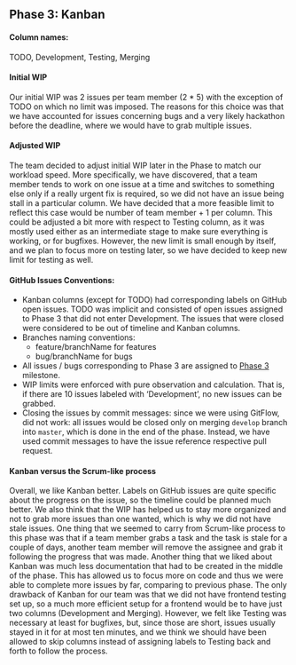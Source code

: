 ## Phase 3: Kanban

#### Column names:
TODO, Development, Testing, Merging

#### Initial WIP
Our initial WIP was 2 issues per team member (2 * 5) with the exception of TODO on which no limit was imposed. The reasons for this choice was that we have accounted for issues concerning bugs and a very likely hackathon before the deadline, where we would have to grab multiple issues. 

#### Adjusted WIP
The team decided to adjust initial WIP later in the Phase to match our workload speed. More specifically, we have discovered, that a team member tends to work on one issue at a time and switches to something else only if a really urgent fix is required, so we did not have an issue being stall in a particular column. We have decided that a more feasible limit to reflect this case would be number of team member + 1 per column. 
This could be adjusted a bit more with respect to Testing column, as it was mostly used either as an intermediate stage to make sure everything is working, or for bugfixes. However, the new limit is small enough by itself, and we plan to focus more on testing later, so we have decided to keep new limit for testing as well.

#### GitHub Issues Conventions:
- Kanban columns (except for TODO) had corresponding labels on GitHub open issues. TODO was implicit and consisted of open issues assigned to Phase 3 that did not enter Development. The issues that were closed were considered to be out of timeline and Kanban columns.
- Branches naming conventions:
  - feature/branchName for features
  - bug/branchName for bugs
- All issues / bugs corresponding to Phase 3 are assigned to [Phase 3](https://github.com/csc301-fall2014/Proj-UTM-Team3-repo/milestones/Phase%203) milestone.
- WIP limits were enforced with pure observation and calculation. That is, if there are 10 issues labeled with ‘Development’, no new issues can be grabbed.
- Closing the issues by commit messages: since we were using GitFlow, did not work: all issues would be closed only on merging `develop` branch into `master`, which is done in the end of the phase. Instead, we have used commit messages to have the issue reference respective pull request. 

#### Kanban versus the Scrum-like process
Overall, we like Kanban better. Labels on GitHub issues are quite specific about the progress on the issue, so the timeline could be planned much better. We also think that the WIP has helped us to stay more organized and not to grab more issues than one wanted, which is why we did not have stale issues. 
One thing that we seemed to carry from Scrum-like process to this phase was that if a team member grabs a task and the task is stale for a couple of days, another team member will remove the assignee and grab it following the progress that was made.
Another thing that we liked about Kanban was much less documentation that had to be created in the middle of the phase. This has allowed us to focus more on code and thus we were able to complete more issues by far, comparing to previous phase. 
The only drawback of Kanban for our team was that we did not have frontend testing set up, so a much more efficient setup for a frontend would be to have just two columns (Development and Merging). However, we felt like Testing was necessary at least for bugfixes, but, since those are short, issues usually stayed in it for at most ten minutes, and we think we should have been allowed to skip columns instead of assigning labels to Testing back and forth to follow the process.
